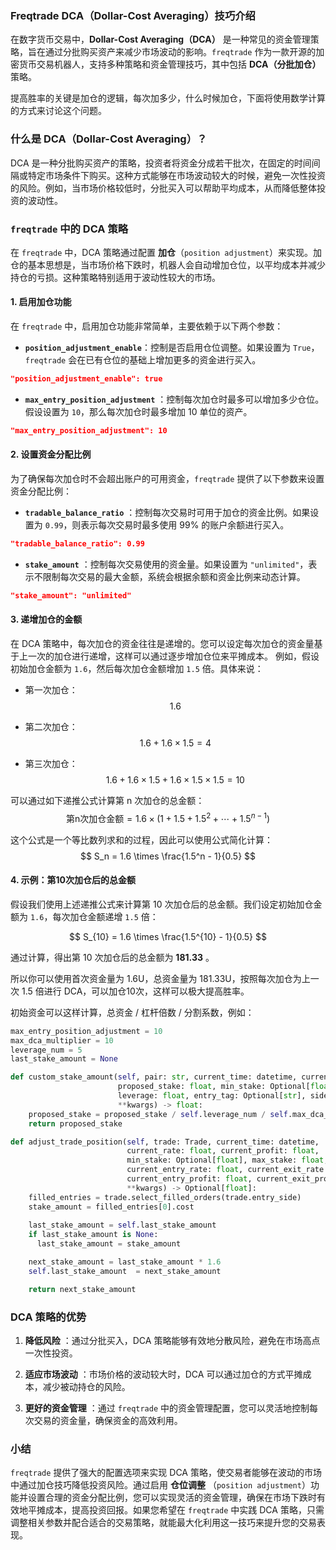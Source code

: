 ### Freqtrade DCA（Dollar-Cost Averaging）技巧介绍

在数字货币交易中，**Dollar-Cost Averaging（DCA）** 是一种常见的资金管理策略，旨在通过分批购买资产来减少市场波动的影响。`freqtrade` 作为一款开源的加密货币交易机器人，支持多种策略和资金管理技巧，其中包括 **DCA（分批加仓）** 策略。

提高胜率的关键是加仓的逻辑，每次加多少，什么时候加仓，下面将使用数学计算的方式来讨论这个问题。

### 什么是 DCA（Dollar-Cost Averaging）？

DCA 是一种分批购买资产的策略，投资者将资金分成若干批次，在固定的时间间隔或特定市场条件下购买。这种方式能够在市场波动较大的时候，避免一次性投资的风险。例如，当市场价格较低时，分批买入可以帮助平均成本，从而降低整体投资的波动性。

### `freqtrade` 中的 DCA 策略

在 `freqtrade` 中，DCA 策略通过配置 **加仓**（`position adjustment`）来实现。加仓的基本思想是，当市场价格下跌时，机器人会自动增加仓位，以平均成本并减少持仓的亏损。这种策略特别适用于波动性较大的市场。

#### 1. 启用加仓功能

在 `freqtrade` 中，启用加仓功能非常简单，主要依赖于以下两个参数：

- **`position_adjustment_enable`**：控制是否启用仓位调整。如果设置为 `True`，`freqtrade` 会在已有仓位的基础上增加更多的资金进行买入。
  
```json
"position_adjustment_enable": true
```
 
- **`max_entry_position_adjustment`** ：控制每次加仓时最多可以增加多少仓位。假设设置为 `10`，那么每次加仓时最多增加 10 单位的资产。

```json
"max_entry_position_adjustment": 10
```

#### 2. 设置资金分配比例 
为了确保每次加仓时不会超出账户的可用资金，`freqtrade` 提供了以下参数来设置资金分配比例： 
- **`tradable_balance_ratio`** ：控制每次交易时可用于加仓的资金比例。如果设置为 `0.99`，则表示每次交易时最多使用 99% 的账户余额进行买入。

```json
"tradable_balance_ratio": 0.99
```
 
- **`stake_amount`** ：控制每次交易使用的资金量。如果设置为 `"unlimited"`，表示不限制每次交易的最大金额，系统会根据余额和资金比例来动态计算。

```json
"stake_amount": "unlimited"
```

#### 3. 递增加仓的金额 

在 DCA 策略中，每次加仓的资金往往是递增的。您可以设定每次加仓的资金量基于上一次的加仓进行递增，这样可以通过逐步增加仓位来平摊成本。
例如，假设初始加仓金额为 `1.6`，然后每次加仓金额增加 `1.5` 倍。具体来说： 
- 第一次加仓：$$1.6$$
 
- 第二次加仓：$$1.6 + 1.6 \times 1.5 = 4$$
 
- 第三次加仓：$$1.6 + 1.6 \times 1.5 + 1.6 \times 1.5 \times 1.5 = 10$$

可以通过如下递推公式计算第 n 次加仓的总金额：
$$
 \text{第n次加仓金额} = 1.6 \times \left( 1 + 1.5 + 1.5^2 + \cdots + 1.5^{n-1} \right) 
$$

这个公式是一个等比数列求和的过程，因此可以使用公式简化计算：
$$
 S_n = 1.6 \times \frac{1.5^n - 1}{0.5} 
$$

#### 4. 示例：第10次加仓后的总金额 
假设我们使用上述递推公式来计算第 10 次加仓后的总金额。我们设定初始加仓金额为 `1.6`，每次加仓金额递增 `1.5` 倍：

$$
 S_{10} = 1.6 \times \frac{1.5^{10} - 1}{0.5} 
$$

通过计算，得出第 10 次加仓后的总金额为 **181.33** 。

所以你可以使用首次资金量为 1.6U，总资金量为 181.33U，按照每次加仓为上一次 1.5 倍进行 DCA，可以加仓10次，这样可以极大提高胜率。

初始资金可以这样计算，总资金 / 杠杆倍数 / 分割系数，例如：

```python
max_entry_position_adjustment = 10
max_dca_multiplier = 10
leverage_num = 5
last_stake_amount = None

def custom_stake_amount(self, pair: str, current_time: datetime, current_rate: float,
                        proposed_stake: float, min_stake: Optional[float], max_stake: float,
                        leverage: float, entry_tag: Optional[str], side: str,
                        **kwargs) -> float:
    proposed_stake = proposed_stake / self.leverage_num / self.max_dca_multiplier
    return proposed_stake

def adjust_trade_position(self, trade: Trade, current_time: datetime, 
                          current_rate: float, current_profit: float, 
                          min_stake: Optional[float], max_stake: float, 
                          current_entry_rate: float, current_exit_rate: float, 
                          current_entry_profit: float, current_exit_profit: float, 
                          **kwargs) -> Optional[float]:
    filled_entries = trade.select_filled_orders(trade.entry_side) 
    stake_amount = filled_entries[0].cost 
    
    last_stake_amount = self.last_stake_amount 
    if last_stake_amount is None:
      last_stake_amount = stake_amount

    next_stake_amount = last_stake_amount * 1.6
    self.last_stake_amount  = next_stake_amount

    return next_stake_amount
```

### DCA 策略的优势 
 
1. **降低风险** ：通过分批买入，DCA 策略能够有效地分散风险，避免在市场高点一次性投资。
 
2. **适应市场波动** ：市场价格的波动较大时，DCA 可以通过加仓的方式平摊成本，减少被动持仓的风险。
 
3. **更好的资金管理** ：通过 `freqtrade` 中的资金管理配置，您可以灵活地控制每次交易的资金量，确保资金的高效利用。

### 小结 
`freqtrade` 提供了强大的配置选项来实现 DCA 策略，使交易者能够在波动的市场中通过加仓技巧降低投资风险。通过启用 **仓位调整** （`position adjustment`）功能并设置合理的资金分配比例，您可以实现灵活的资金管理，确保在市场下跌时有效地平摊成本，提高投资回报。如果您希望在 `freqtrade` 中实践 DCA 策略，只需调整相关参数并配合适合的交易策略，就能最大化利用这一技巧来提升您的交易表现。